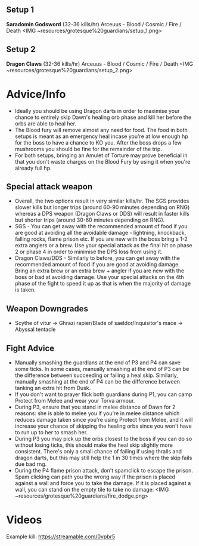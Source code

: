 ## Setup 1
**Saradomin Godsword** (32-36 kills/hr)
Arceuus - Blood / Cosmic / Fire / Death
<IMG ~resources/grotesque%20guardians/setup_1.png>

## Setup 2
**Dragon Claws** (32-36 kills/hr)
Arceuus - Blood / Cosmic / Fire / Death
<IMG ~resources/grotesque%20guardians/setup_2.png>

# Advice/Info
- Ideally you should be using Dragon darts in order to maximise your chance to entirely skip Dawn's healing orb phase and kill her before the orbs are able to heal her.
- The Blood fury will remove almost any need for food. The food in both setups is meant as an emergency heal incase you're at low enough hp for the boss to have a chance to KO you. After the boss drops a few mushrooms you should be fine for the remainder of the trip.
- For both setups, bringing an Amulet of Torture may prove beneficial in that you don't waste charges on the Blood Fury by using it when you're already full hp.

## Special attack weapon
- Overall, the two options result in very similar kills/hr. The SGS provides slower kills but longer trips (around 60-90 minutes depending on RNG) whereas a DPS weapon (Dragon Claws or DDS) will result in faster kills but shorter trips (around 30-60 minutes depending on RNG).
- SGS - You can get away with the recommended amount of food if you are good at avoiding all the avoidable damage - lightning, knockback, falling rocks, flame prison etc. If you are new with the boss bring a 1-2 extra anglers or a brew. Use your special attack as the final hit on phase 2 or phase 4 in order to minimise the DPS loss from using it.
- Dragon Claws/DDS - Similarly to before, you can get away with the recommended amount of food if you are good at avoiding damage. Bring an extra brew or an extra brew + angler if you are new with the boss or bad at avoiding damage. Use your special attacks on the 4th phase of the fight to speed it up as that is when the majority of damage is taken.
## Weapon Downgrades
- Scythe of vitur → Ghrazi rapier/Blade of saeldor/Inquisitor's mace → Abyssal tentacle

## Fight Advice
- Manually smashing the guardians at the end of P3 and P4 can save some ticks. In some cases, manually smashing at the end of P3 can be the difference between succeeding or failing a heal skip. Similarly, manually smashing at the end of P4 can be the difference between tanking an extra hit from Dusk.
- If you don't want to prayer flick both guardians during P1, you can camp Protect from Melee and wear your Torva armour.
- During P3, ensure that you stand in melee distance of Dawn for 2 reasons: she is able to melee you if you're in melee distance which reduces damage taken since you're using Protect from Melee, and it will increase your chance of skipping the healing orbs since you won't have to run up to her to smash her.
- During P3 you may pick up the orbs closest to the boss if you can do so without losing ticks, this should make the heal skip slightly more consistent. There's only a small chance of failing if using thralls and dragon darts, but this may still help the 1 in 30 times where the skip fails due bad rng.
- During the P4 flame prison attack, don't spamclick to escape the prison. Spam clicking can path you the wrong way if the prison is placed against a wall and force you to take the damage. If it is placed against a wall, you can stand on the empty tile to take no damage:
  <IMG ~resources/grotesque%20guardians/fire_dodge.png>


# Videos
Example kill: https://streamable.com/0vpbr5 
